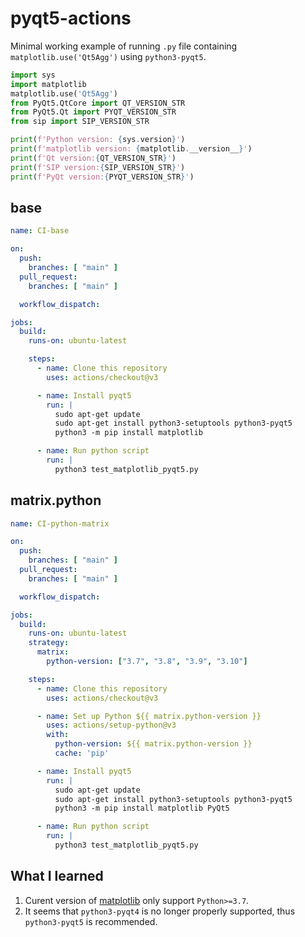 # pyqt5-actions

Minimal working example of running `.py` file containing `matplotlib.use('Qt5Agg')` using  `python3-pyqt5`.

```python
import sys
import matplotlib
matplotlib.use('Qt5Agg')
from PyQt5.QtCore import QT_VERSION_STR
from PyQt5.Qt import PYQT_VERSION_STR
from sip import SIP_VERSION_STR

print(f'Python version: {sys.version}')
print(f'matplotlib version: {matplotlib.__version__}')
print(f'Qt version:{QT_VERSION_STR}')
print(f'SIP version:{SIP_VERSION_STR}')
print(f'PyQt version:{PYQT_VERSION_STR}')
```

## base

```yml
name: CI-base

on:
  push:
    branches: [ "main" ]
  pull_request:
    branches: [ "main" ]

  workflow_dispatch:

jobs:
  build:
    runs-on: ubuntu-latest

    steps:
      - name: Clone this repository
        uses: actions/checkout@v3

      - name: Install pyqt5
        run: |
          sudo apt-get update
          sudo apt-get install python3-setuptools python3-pyqt5
          python3 -m pip install matplotlib

      - name: Run python script
        run: |
          python3 test_matplotlib_pyqt5.py
```

## matrix.python

```yml
name: CI-python-matrix

on:
  push:
    branches: [ "main" ]
  pull_request:
    branches: [ "main" ]

  workflow_dispatch:

jobs:
  build:
    runs-on: ubuntu-latest
    strategy:
      matrix:
        python-version: ["3.7", "3.8", "3.9", "3.10"]

    steps:
      - name: Clone this repository
        uses: actions/checkout@v3

      - name: Set up Python ${{ matrix.python-version }}
        uses: actions/setup-python@v3
        with:
          python-version: ${{ matrix.python-version }}
          cache: 'pip'

      - name: Install pyqt5
        run: |
          sudo apt-get update
          sudo apt-get install python3-setuptools python3-pyqt5
          python3 -m pip install matplotlib PyQt5

      - name: Run python script
        run: |
          python3 test_matplotlib_pyqt5.py
```

## What I learned

1. Curent version of [matplotlib](https://pypi.org/project/matplotlib/) only support `Python>=3.7`.
2. It seems that `python3-pyqt4` is no longer properly supported, thus `python3-pyqt5` is recommended.

